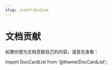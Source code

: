 ```yaml
---
slug: /contribution
---
```


# 文档贡献

如果你想为文档贡献自己的内容，请首先查看：

import DocCardList from '@theme/DocCardList';
<DocCardList />